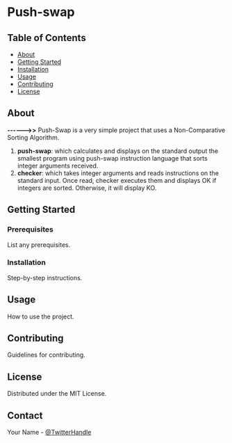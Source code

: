 # Push-swap

<!-- ![Project Logo](logo.png) -->


## Table of Contents
- [About](#about)
- [Getting Started](#getting-started)
- [Installation](#installation)
- [Usage](#usage)
- [Contributing](#contributing)
- [License](#license)

## About
**------>>** Push-Swap is a very simple project that uses a Non-Comparative Sorting Algorithm.
1. **push-swap**: which calculates and displays on the standard output the smallest program using push-swap instruction language that sorts integer arguments received.
2. **checker**: which takes integer arguments and reads instructions on the standard input. Once read, checker executes them and displays OK if integers are sorted. Otherwise, it will display KO.

## Getting Started

### Prerequisites
List any prerequisites.

### Installation
Step-by-step instructions.

## Usage
How to use the project.

## Contributing
Guidelines for contributing.

## License
Distributed under the MIT License.

## Contact
Your Name - [@TwitterHandle](https://twitter.com/twitterhandle)
